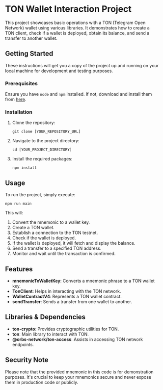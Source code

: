 # TON Wallet Interaction Project

This project showcases basic operations with a TON (Telegram Open Network) wallet using various libraries. It demonstrates how to create a TON client, check if a wallet is deployed, obtain its balance, and send a transfer to another wallet.

## Getting Started

These instructions will get you a copy of the project up and running on your local machine for development and testing purposes.

### Prerequisites

Ensure you have `node` and `npm` installed. If not, download and install them from [here](https://nodejs.org/).

### Installation

1. Clone the repository:
    ```
    git clone [YOUR_REPOSITORY_URL]
    ```
2. Navigate to the project directory:
    ```
    cd [YOUR_PROJECT_DIRECTORY]
    ```
3. Install the required packages:
    ```
    npm install
    ```
## Usage
To run the project, simply execute:
```
npm run main
``` 
This will:
1. Convert the mnemonic to a wallet key.
2. Create a TON wallet.
3. Establish a connection to the TON testnet.
4. Check if the wallet is deployed.
5. If the wallet is deployed, it will fetch and display the balance.
6. Send a transfer to a specified TON address.
7. Monitor and wait until the transaction is confirmed.

## Features
- **mnemonicToWalletKey**: Converts a mnemonic phrase to a TON wallet key.
- **TonClient**: Helps in interacting with the TON network.
- **WalletContractV4**: Represents a TON wallet contract.
- **sendTransfer**: Sends a transfer from one wallet to another.

## Libraries & Dependencies
- **ton-crypto**: Provides cryptographic utilities for TON.
- **ton**: Main library to interact with TON.
- **@orbs-network/ton-access**: Assists in accessing TON network endpoints.

## Security Note
Please note that the provided mnemonic in this code is for demonstration purposes. It's crucial to keep your mnemonics secure and never expose them in production code or publicly.
 